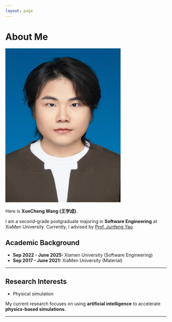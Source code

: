 ```yaml
---
layout: page
---
```


# About Me

<img src=".\images\WXC.jpg" class="floatpic" width="360" height="480">

Here is **XueCheng Wang (王学成)**.

I am a second-grade postgraduate majoring in **Software Engineering** at XiaMen University.   Currently, I advised by [Prof. Junfeng Yao](https://cdmc.xmu.edu.cn/info/1010/1062.htm). 

## Academic Background

<!-- **<font color='red'>[Highlight]</font> I am actively looking for PhD position to start in 2025 Fall. Contact me if you have any leads!** -->
- **Sep 2022 - June 2025:** Xiamen University (Software Engineering)
- **Sep 2017 - June 2021:** XiaMen University (Material)

---
## Research Interests
- Physical simulation

My current research focuses on using **artificial intelligence** to accelerate **physics-based simulations**.

---
